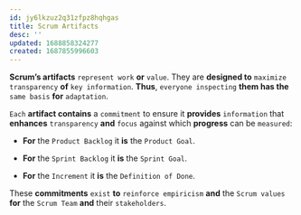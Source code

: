 ```yaml
---
id: jy6lkzuz2q31zfpz8hqhgas
title: Scrum Artifacts
desc: ''
updated: 1688858324277
created: 1687855996603
---
```


**Scrum’s artifacts** `represent work` **or** `value`. They are **designed to** `maximize transparency` **of** `key information`. **Thus**, `everyone inspecting` **them has the** `same basis` **for** `adaptation`.

`Each` **artifact contains** a `commitment` to ensure it **provides** `information` that **enhances** `transparency` **and** `focus` against which **progress** can be `measured`:

- **For** the `Product Backlog` it **is** the `Product Goal`.

- **For** the `Sprint Backlog` it **is** the `Sprint Goal`.

- **For** the `Increment` it **is** the `Definition of Done`.

These **commitments** `exist` **to** `reinforce empiricism` **and** the `Scrum values` **for** the `Scrum Team` **and** their `stakeholders`.